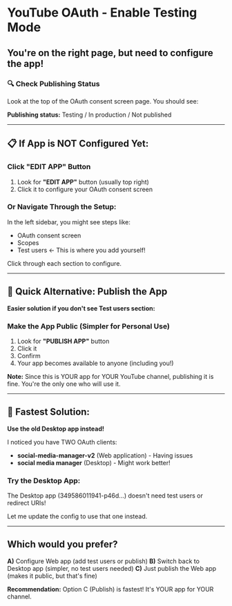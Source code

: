 # YouTube OAuth - Enable Testing Mode

## You're on the right page, but need to configure the app!

### 🔍 Check Publishing Status

Look at the top of the OAuth consent screen page. You should see:

**Publishing status:** Testing / In production / Not published

---

## 📋 If App is NOT Configured Yet:

### Click "EDIT APP" Button

1. Look for **"EDIT APP"** button (usually top right)
2. Click it to configure your OAuth consent screen

### Or Navigate Through the Setup:

In the left sidebar, you might see steps like:

- OAuth consent screen
- Scopes
- Test users ← This is where you add yourself!

Click through each section to configure.

---

## 🎯 Quick Alternative: Publish the App

**Easier solution if you don't see Test users section:**

### Make the App Public (Simpler for Personal Use)

1. Look for **"PUBLISH APP"** button
2. Click it
3. Confirm
4. Your app becomes available to anyone (including you!)

**Note:** Since this is YOUR app for YOUR YouTube channel, publishing it is fine. You're the only one who will use it.

---

## 🚀 Fastest Solution:

**Use the old Desktop app instead!**

I noticed you have TWO OAuth clients:

- **social-media-manager-v2** (Web application) - Having issues
- **social media manager** (Desktop) - Might work better!

### Try the Desktop App:

The Desktop app (349586011941-p46d...) doesn't need test users or redirect URIs!

Let me update the config to use that one instead.

---

## Which would you prefer?

**A)** Configure Web app (add test users or publish)
**B)** Switch back to Desktop app (simpler, no test users needed)
**C)** Just publish the Web app (makes it public, but that's fine)

**Recommendation:** Option C (Publish) is fastest! It's YOUR app for YOUR channel.
